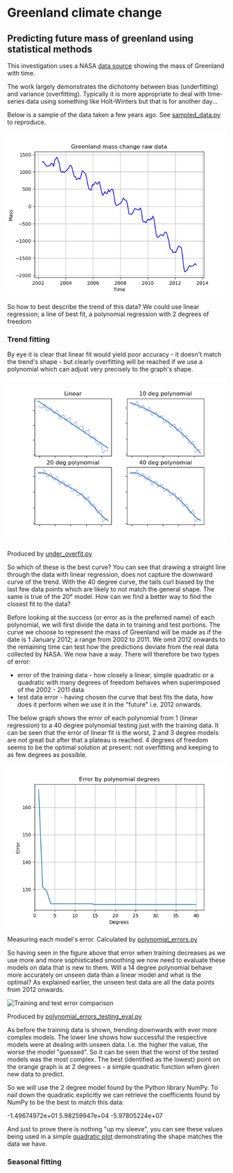# Greenland climate change
## Predicting future mass of greenland using statistical methods

This investigation uses a NASA [data source](http://climate.nasa.gov/system/internal_resources/details/original/499_GRN_ANT_mass_changes.csv) showing the mass of Greenland with time.

The work largely demonstrates the dichotomy between bias (underfitting) and variance (overfitting). Typically it is more appropriate to deal with time-series data using something like Holt-Winters but that is for another day...

Below is a sample of the data taken a few years ago. See [sampled_data.py](sampled_data.py) to reproduce.

![Sampled data](sampled_data.png)

So how to best describe the trend of this data? We could use linear regression; a line of best fit, a polynomial regression with 2 degrees of freedom

### Trend fitting

By eye it is clear that linear fit would yield poor accuracy - it doesn't match the trend's shape - but clearly overfitting will be reached if we use a polynomial which can adjust very precisely to the graph's shape.

![Too little and too much fitting](under_overfit.png)

Produced by [under_overfit.py](under_overfit.py)

So which of these is the best curve? You can see that drawing a straight line through the data with linear regression, does not capture the downward curve of the trend. With the 40 degree curve, the tails curl biased by the last few data points which are likely to not match the general shape. The same is true of the 20&#176; model. How can we find a better way to find the closest fit to the data?

Before looking at the success (or error as is the preferred name) of each polynomial, we will first divide the data in to training and test portions. The curve we choose to represent the mass of Greenland will be made as if the date is 1 January 2012; a range from 2002 to 2011. We omit 2012 onwards to the remaining time can test how the predictions deviate from the real data collected by NASA. We now have a way. There will therefore be two types of error:
 - error of the training data - how closely a linear, simple quadratic or a quadratic with many degrees of freedom behaves when superimposed of the 2002 - 2011 data
 - test data error - having chosen the curve that best fits the data, how does it perform when we use it in the "future" i.e. 2012 onwards.

The below graph shows the error of each polynomial from 1 (linear regression) to a 40 degree polynomial testing just with the training data. It can be seen that the error of linear fit is the worst, 2 and 3 degree models are not great but after that a plateau is reached. 4 degrees of freedom seems to be the optimal solution at present: not overfitting and keeping to as few degrees as possible.

![Polynomial errors](polynomial_errors.png)

Measuring each model's error. Calculated by [polynomial_errors.py](polynomial_errors.py)

So having seen in the figure above that error when training decreases as we use more and more sophisticated smoothing we now need to evaluate these models on data that is new to them. Will a 14 degree polynomial behave more accurately on unseen data than a linear model and what is the optimal? As explained earlier, the unseen test data are all the data points from 2012 onwards.

![Training and test error comparison](polynomial_errors_testing_eval.png)

Produced by [polynomial_errors_testing_eval.py](polynomial_errors_testing_eval.py)

As before the training data is shown, trending downwards with ever more complex models. The lower line shows how successful the respective models were at dealing with unseen data. I.e. the higher the value, the worse the model "guessed". So it can be seen that the worst of the tested models was the most complex. The best (identified as the lowest) point on the orange graph is at 2 degrees - a simple quadratic function when given new data to predict.

So we will use the 2 degree model found by the Python library NumPy. To nail down the quadratic explicitly we can retrieve the coefficients found by NumPy to be the best to match this data:

   -1.49674972e+01  5.98259947e+04 -5.97805224e+07

And just to prove there is nothing "up my sleeve", you can see these values being used in a simple [quadratic plot](quadratic_plot.py) demonstrating the shape matches the data we have.

### Seasonal fitting

